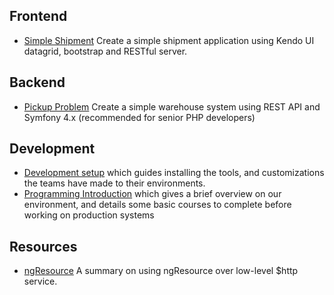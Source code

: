 ## Frontend

* [Simple Shipment](SimpleShipment) 
  Create a simple shipment application using Kendo UI datagrid, bootstrap and RESTful server.
  
## Backend

* [Pickup Problem](PickupProblem) 
  Create a simple warehouse system using REST API and Symfony 4.x (recommended for senior PHP developers)

## Development

* [Development setup](SETUP.md) which guides installing the tools, and customizations the teams have made to their environments.  
* [Programming Introduction](INTRODUCTION.md) which gives a brief overview on our environment, and details some basic courses to complete before working on production systems


## Resources
 * [ngResource](Resources/ngResource.md) A summary on using ngResource over low-level $http service.
